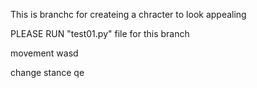 This is branchc for createing a chracter to look appealing

PLEASE RUN "test01.py" file  for this branch

movement wasd

change stance qe

